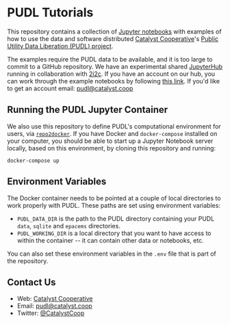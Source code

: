 # PUDL Tutorials

This repository contains a collection of
[Jupyter notebooks](https://jupyter.org) with examples of how
to use the data and software distributed
[Catalyst Cooperative](https://catalyst.coop)'s
[Public Utility Data Liberation (PUDL) project](https://github.com/catalyst-cooperative/pudl).

The examples require the PUDL data to be available, and it is too large to
commit to a GitHub repository. We have an experimental shared
[JupyterHub](https://jupyter.org/hub) running in
collaboration with [2i2c](https://2i2c.org). If you have an account on our
hub, you can work through the example notebooks by following
[this link](https://catalyst-cooperative.pilot.2i2c.cloud/hub/user-redirect/git-pull?repo=https%3A%2F%2Fgithub.com%2Fcatalyst-cooperative%2Fpudl-tutorials&urlpath=lab%2Ftree%2Fpudl-tutorials%2Fnotebooks%2F01-pudl-database.ipynb&branch=main). If you'd like to get an account email:
[pudl@catalyst.coop](mailto:pudl@catalyst.coop)

## Running the PUDL Jupyter Container

We also use this repository to define PUDL's computational environment for
users, via [`repo2docker`](https://github.com/jupyterhub/repo2docker). If you
have Docker and `docker-compose` installed on your computer, you should be able
to start up a Jupyter Notebook server locally, based on this environment, by
cloning this repository and running:

```
docker-compose up
```

## Environment Variables

The Docker container needs to be pointed at a couple of local directories to
work properly with PUDL. These paths are set using environment variables:
* `PUDL_DATA_DIR` is the path to the PUDL directory containing your PUDL
`data`, `sqlite` and `epacems` directories.
* `PUDL_WORKING_DIR` is a local directory that you want to have access to
within the container -- it can contain other data or notebooks, etc.

You can also set these environment variables in the `.env` file that is part of
the repository.

## Contact Us

* Web: [Catalyst Cooperative](https://catalyst.coop)
* Email: [pudl@catalyst.coop](mailto:pudl@catalyst.coop)
* Twitter: [@CatalystCoop](https://twitter.com/CatalystCoop)
